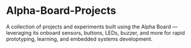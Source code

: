 # Alpha-Board-Projects
A collection of projects and experiments built using the Alpha Board — leveraging its onboard sensors, buttons, LEDs, buzzer, and more for rapid prototyping, learning, and embedded systems development.
